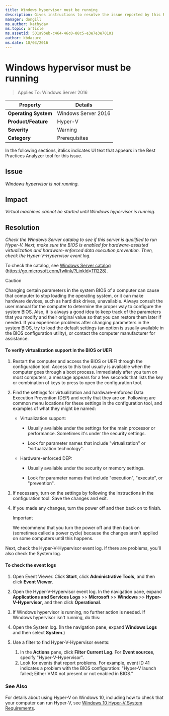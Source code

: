 ```yaml
---
title: Windows hypervisor must be running
description: Gives instructions to resolve the issue reported by this Best Practices Analyzer rule.
manager: dongill
ms.author: kathydav
ms.topic: article
ms.assetid: 501a9beb-c464-46c0-88c5-e3e7e3e70101
author: kbdazure
ms.date: 10/03/2016
---
```

# Windows hypervisor must be running

>Applies To: Windows Server 2016

|Property|Details|
|-|-|
|**Operating System**|Windows Server 2016|
|**Product/Feature**|Hyper-V|
|**Severity**|Warning|
|**Category**|Prerequisites|

In the following sections, italics indicates UI text that appears in the Best Practices Analyzer tool for this issue.

## Issue

*Windows hypervisor is not running.*

## Impact

*Virtual machines cannot be started until Windows hypervisor is running.*

## Resolution

*Check the Windows Server catalog to see if this server is qualified to run Hyper-V. Next, make sure the BIOS is enabled for hardware-assisted virtualization and hardware-enforced data execution prevention. Then, check the Hyper-V-Hypervisor event log.*

To check the catalog, see [Windows Server catalog](https://go.microsoft.com/fwlink/?LinkId=111228) (https://go.microsoft.com/fwlink/?LinkId=111228).

> [!CAUTION]
> Changing certain parameters in the system BIOS of a computer can cause that computer to stop loading the operating system, or it can make hardware devices, such as hard disk drives, unavailable. Always consult the user manual for the computer to determine the proper way to configure the system BIOS. Also, it is always a good idea to keep track of the parameters that you modify and their original value so that you can restore them later if needed. If you experience problems after changing parameters in the system BIOS, try to load the default settings (an option is usually available in the BIOS configuration utility), or contact the computer manufacturer for assistance.

#### To verify virtualization support in the BIOS or UEFI

1.  Restart the computer and access the BIOS or UEFI through the configuration tool. Access to this tool usually is available when the computer goes through a boot process. Immediately after you turn on most computers, a message appears for a few seconds that lists the key or combination of keys to press to open the configuration tool.

2.  Find the settings for virtualization and hardware-enforced Data Execution Prevention (DEP) and verify that they are on. Following are common menu locations for these settings in the configuration tool, and examples of what they might be named:

    -   Virtualization support:

        -   Usually available under the settings for the main processor or performance. Sometimes it's under the security settings.

        -   Look for parameter names that include "virtualization" or "virtualization technology".

    -   Hardware-enforced DEP:

        -   Usually available under the security or memory settings.

        -   Look for parameter names that include "execution", "execute", or "prevention".

3.  If necessary, turn on the settings by following the instructions in the configuration tool. Save the changes and exit.

4.  If you made any changes, turn the power off and then back on to finish.

    > [!IMPORTANT]
    > We recommend that you turn the power off and then back on (sometimes called a power cycle) because the changes aren't applied on some computers until this happens.

Next, check the Hyper-V-Hypervisor event log. If there are problems, you'll also check the System log.

#### To check the event logs

1.  Open Event Viewer. Click **Start**, click **Administrative Tools**, and then click **Event Viewer**.

2.  Open the Hyper-V-Hypervisor event log. In the navigation pane, expand **Applications and Services Logs** >> **Microsoft** >> **Windows** >> **Hyper-V-Hypervisor**, and then click **Operational**.

3.  If Windows hypervisor is running, no further action is needed. If Windows hypervisor isn't running, do this:

4.  Open the System log. (In the navigation pane, expand **Windows Logs** and then select **System**.)

5.  Use a filter to find Hyper-V-Hypervisor events:
    1. In the **Actions** pane, click **Filter Current Log**. For **Event sources**, specify "Hyper-V-Hypervisor".
    2. Look for events that report problems. For example, event ID 41 indicates a problem with the BIOS configuration: "Hyper-V launch failed; Either VMX not present or not enabled in BIOS."

### See Also
For details about using Hyper-V on Windows 10, including how to check that your computer can run Hyper-V, see [Windows 10 Hyper-V System Requirements](/virtualization/hyper-v-on-windows/reference/hyper-v-requirements).
